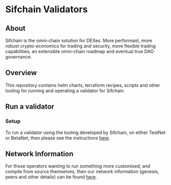 # Sifchain Validators

## About

Sifchain is the omni-chain solution for DEXes. More performant, more robust crypto-economics for trading and security, more flexible trading capabilities, an extensible omni-chain roadmap and eventual true DAO governance.

## Overview

This repository contains helm charts, terraform recipes, scripts and other tooling for running and operating a validator for Sifchain.

## Run a validator

### Setup

To run a validator using the tooling developed by Sifchain, on either TestNet or BetaNet, then please see the instructions [here](https://github.com/Sifchain/sifchain-validators/tree/master/docs/SETUP.md).

## Network Information

For those operators wanting to run something more customised, and compile from source themselves, then our network information (genesis, peers and other details) can be found [here](https://github.com/Sifchain/networks/tree/master/README.md).
